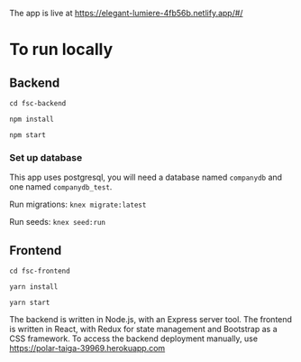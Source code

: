 The app is live at https://elegant-lumiere-4fb56b.netlify.app/#/

# To run locally

## Backend
`cd fsc-backend`

`npm install`

`npm start`

### Set up database

This app uses postgresql, you will need a database named `companydb` and one named `companydb_test`.

Run migrations:
`knex migrate:latest`

Run seeds: `knex seed:run`

## Frontend

`cd fsc-frontend`

`yarn install`

`yarn start`

The backend is written in Node.js, with an Express server tool.
The frontend is written in React, with Redux for state management and Bootstrap as a CSS framework.
To access the backend deployment manually, use https://polar-taiga-39969.herokuapp.com
